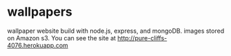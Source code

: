wallpapers
==========

wallpaper website build with node.js, express, and mongoDB. images stored on Amazon s3. You can see the site at http://pure-cliffs-4076.herokuapp.com
